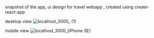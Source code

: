 snapshot of the app, ui design for travel webapp , created using create-react-app

desktop view
![localhost_3000_ (1)](https://user-images.githubusercontent.com/74185121/197381588-c8c2c292-81ff-40e9-8a4a-4bd4a3c841cf.png)

mobile view
![localhost_3000_(iPhone SE)](https://user-images.githubusercontent.com/74185121/197381619-5f5a174a-a6eb-4ef6-8c48-8605761ff163.png)
